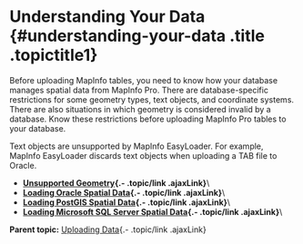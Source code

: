 Understanding Your Data {#understanding-your-data .title .topictitle1}
=======================

<div class="body conbody">

Before uploading MapInfo tables, you need to know how your database
manages spatial data from MapInfo Pro. There are database-specific
restrictions for some geometry types, text objects, and coordinate
systems. There are also situations in which geometry is considered
invalid by a database. Know these restrictions before uploading MapInfo
Pro tables to your database.

Text objects are unsupported by MapInfo EasyLoader. For example, MapInfo
EasyLoader discards text objects when uploading a TAB file to Oracle.

</div>

<div class="related-links" functx="http://www.functx.com">

<div class="related-links-title">

</div>

-   **[Unsupported
    Geometry](guide/uploading/../../guide/uploading/unsupportedgeometry.html){.-
    .topic/link .ajaxLink}**\
-   **[Loading Oracle Spatial
    Data](guide/uploading/../../guide/uploading/loadingoraclespatialdata.html){.-
    .topic/link .ajaxLink}**\
-   **[Loading PostGIS Spatial
    Data](guide/uploading/../../guide/uploading/loadingpostgisspatialdata.html){.-
    .topic/link .ajaxLink}**\
-   **[Loading Microsoft SQL Server Spatial
    Data](guide/uploading/../../guide/uploading/loadingsqlserverspatialdata.html){.-
    .topic/link .ajaxLink}**\

<div class="familylinks">

<div class="parentlink">

**Parent topic:** [Uploading
Data](guide/uploading/../../guide/uploading/chapteruploading.html){.-
.topic/link .ajaxLink}

</div>

</div>

</div>

